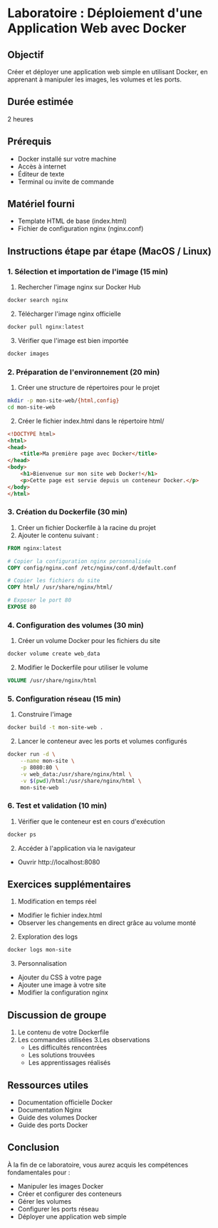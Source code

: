 # Laboratoire : Déploiement d'une Application Web avec Docker

## Objectif
Créer et déployer une application web simple en utilisant Docker, en apprenant à manipuler les images, les volumes et les ports.

## Durée estimée
2 heures

## Prérequis
- Docker installé sur votre machine
- Accès à internet
- Éditeur de texte
- Terminal ou invite de commande

## Matériel fourni
- Template HTML de base (index.html)
- Fichier de configuration nginx (nginx.conf)

## Instructions étape par étape (MacOS / Linux)

### 1. Sélection et importation de l'image (15 min)
1. Rechercher l'image nginx sur Docker Hub
```bash
docker search nginx
```
2. Télécharger l'image nginx officielle
```bash
docker pull nginx:latest
```
3. Vérifier que l'image est bien importée
```bash
docker images
```

### 2. Préparation de l'environnement (20 min)
1. Créer une structure de répertoires pour le projet
```bash
mkdir -p mon-site-web/{html,config}
cd mon-site-web
```

2. Créer le fichier index.html dans le répertoire html/
```html
<!DOCTYPE html>
<html>
<head>
    <title>Ma première page avec Docker</title>
</head>
<body>
    <h1>Bienvenue sur mon site web Docker!</h1>
    <p>Cette page est servie depuis un conteneur Docker.</p>
</body>
</html>
```

### 3. Création du Dockerfile (30 min)
1. Créer un fichier Dockerfile à la racine du projet
2. Ajouter le contenu suivant :
```dockerfile
FROM nginx:latest

# Copier la configuration nginx personnalisée
COPY config/nginx.conf /etc/nginx/conf.d/default.conf

# Copier les fichiers du site
COPY html/ /usr/share/nginx/html/

# Exposer le port 80
EXPOSE 80
```

### 4. Configuration des volumes (30 min)
1. Créer un volume Docker pour les fichiers du site
```bash
docker volume create web_data
```

2. Modifier le Dockerfile pour utiliser le volume
```dockerfile
VOLUME /usr/share/nginx/html
```

### 5. Configuration réseau (15 min)
1. Construire l'image
```bash
docker build -t mon-site-web .
```

2. Lancer le conteneur avec les ports et volumes configurés
```bash
docker run -d \
    --name mon-site \
    -p 8080:80 \
    -v web_data:/usr/share/nginx/html \
    -v $(pwd)/html:/usr/share/nginx/html \
    mon-site-web
```

### 6. Test et validation (10 min)
1. Vérifier que le conteneur est en cours d'exécution
```bash
docker ps
```

2. Accéder à l'application via le navigateur
- Ouvrir http://localhost:8080

## Exercices supplémentaires

1. Modification en temps réel
- Modifier le fichier index.html
- Observer les changements en direct grâce au volume monté

2. Exploration des logs
```bash
docker logs mon-site
```

3. Personnalisation
- Ajouter du CSS à votre page
- Ajouter une image à votre site
- Modifier la configuration nginx

## Discussion de groupe
1. Le contenu de votre Dockerfile
2. Les commandes utilisées
3.Les observations
   - Les difficultés rencontrées
   - Les solutions trouvées
   - Les apprentissages réalisés


## Ressources utiles
- Documentation officielle Docker
- Documentation Nginx
- Guide des volumes Docker
- Guide des ports Docker

## Conclusion
À la fin de ce laboratoire, vous aurez acquis les compétences fondamentales pour :
- Manipuler les images Docker
- Créer et configurer des conteneurs
- Gérer les volumes
- Configurer les ports réseau
- Déployer une application web simple
